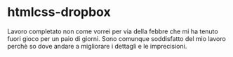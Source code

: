 # htmlcss-dropbox

Lavoro completato non come vorrei per via della febbre che mi ha tenuto fuori gioco per un paio di giorni. Sono comunque soddisfatto del mio lavoro perchè so dove andare a migliorare i dettagli e le imprecisioni. 
